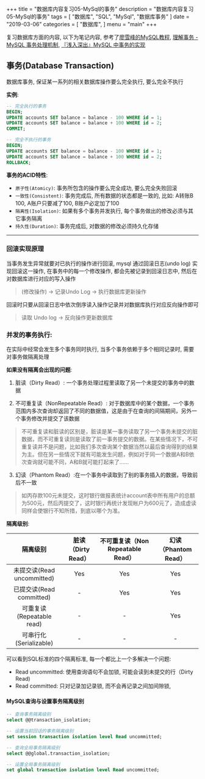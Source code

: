 +++
title = "数据库内容复习05-MySql的事务"
description = "数据库内容复习05-MySql的事务"
tags = [
    "数据库", "SQL", "MySql", "数据库事务"
]
date = "2019-03-06"
categories = [
    "数据库",
]
menu = "main"
+++

复习数据库方面的内容, 以下为笔记内容, 参考了[廖雪峰的MySQL教程](https://www.liaoxuefeng.com/wiki/001508284671805d39d23243d884b8b99f440bfae87b0f4000/0015091672511496641de7eeea04f67bf55ccf22e35e428000), [理解事务 - MySQL 事务处理机制](https://www.jianshu.com/p/bcc614524024), [『浅入深出』MySQL 中事务的实现](https://draveness.me/mysql-transaction)


## 事务(Database Transaction)

数据库事务, 保证某一系列的相关数据库操作要么完全执行, 要么完全不执行

**实例**:

```SQL
-- 完全执行的事务
BEGIN;
UPDATE accounts SET balance = balance - 100 WHERE id = 1;
UPDATE accounts SET balance = balance + 100 WHERE id = 2;
COMMIT;

-- 完全不执行的事务
BEGIN;
UPDATE accounts SET balance = balance - 100 WHERE id = 1;
UPDATE accounts SET balance = balance + 100 WHERE id = 2;
ROLLBACK;
```

**事务的ACID特性**:

- `原子性(Atomicy)`: 事务所包含的操作要么完全成功, 要么完全失败回滚
- `一致性(Consistent)`: 事务完成后, 所有数据的状态都是一致的, 比如: A转账B 100, A账户只要减了100, B账户必定加了100
- `隔离性(Isolation)`: 如果有多个事务并发执行, 每个事务做出的修改必须与其它事务隔离
- `持久性(Duration)`: 事务完成后, 对数据的修改必须持久化存储

---

### 回滚实现原理

当事务发生异常就要对已执行的操作进行回滚, mysql 通过回滚日志(undo log) 实现回滚这一操作, 在事务中的每一个修改操作, 都会先被记录到回滚日志中, 然后在对数据库进行对应的写入操作<br>

> (修改操作) -> 记录Undo Log -> 执行数据库更新操作

回滚时只要从回滚日志中依次倒序读入操作记录并对数据库执行对应反向操作即可

> 读取 Undo log -> 反向操作更新数据库


### 并发的事务执行:

在实际中经常会发生多个事务同时执行, 当多个事务依赖于多个相同记录时, 需要对事务做隔离处理

**如果没有隔离会出现的问题**:

1. 脏读（Dirty Read）: 一个事务处理过程里读取了另一个未提交的事务中的数据

2. 不可重复读（NonRepeatable Read）: 对于数据库中的某个数据，一个事务范围内多次查询却返回了不同的数据值，这是由于在查询的间隔期间，另外一个事务修改并提交了该数据

> 不可重复读和脏读的区别是，脏读是某一事务读取了另一个事务未提交的脏数据，而不可重复读则是读取了前一事务提交的数据。在某些情况下，不可重复读并不是问题，比如我们多次查询某个数据当然以最后查询得到的结果为主。但在另一些情况下就有可能发生问题，例如对于同一个数据A和B依次查询就可能不同，A和B就可能打起来了……

3. 幻读（Phantom Read）:在一个事务中读取到了别的事务插入的数据，导致前后不一致

> 如丙存款100元未提交，这时银行做报表统计account表中所有用户的总额为500元，然后丙提交了，这时银行再统计发现帐户为600元了，造成虚读同样会使银行不知所措，到底以哪个为准。

**隔离级别**:

| 隔离级别 |  	脏读（Dirty Read）| 不可重复读（Non Repeatable Read）| 幻读（Phantom Read）|
|:------:|:------:|:------:|:------:|
| 未提交读(Read uncommitted) | Yes | Yes | Yes |
| 已提交读(Read committed) | - | Yes | Yes |
| 可重复读(Repeatable read) | - | - | Yes |
| 可串行化(Serializable) | - | - | - |

可以看到SQL标准的四个隔离标准, 每一个都比上一个多解决一个问题:

- Read uncommitted: 使用查询语句不会加锁, 可能会读到未提交的行（Dirty Read)
- Read committed: 只对记录加记录锁, 而不会再记录之间加间隙锁,

#### MySQL查询与设置事务隔离级别

```SQL
-- 查询事务隔离级别
select @@transaction_isolation;

-- 设置当前回话的事务隔离级别
set session transaction isolation level Read uncommitted;

-- 查询全局事务隔离级别
select @@global.transaction_isolation;

-- 设置全局事务隔离级别
set global transaction isolation level Read uncommitted;
```
